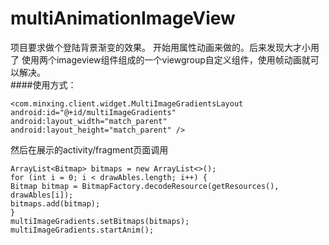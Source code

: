 # multiAnimationImageView

项目要求做个登陆背景渐变的效果。
开始用属性动画来做的。后来发现大才小用了
使用两个imageview组件组成的一个viewgroup自定义组件，使用帧动画就可以解决。  
####使用方式：  
```
<com.minxing.client.widget.MultiImageGradientsLayout
android:id="@+id/multiImageGradients"
android:layout_width="match_parent"
android:layout_height="match_parent" />

```  
然后在展示的activity/fragment页面调用  
```
ArrayList<Bitmap> bitmaps = new ArrayList<>();
for (int i = 0; i < drawAbles.length; i++) {
Bitmap bitmap = BitmapFactory.decodeResource(getResources(), drawAbles[i]);
bitmaps.add(bitmap);
}
multiImageGradients.setBitmaps(bitmaps);
multiImageGradients.startAnim();
```
